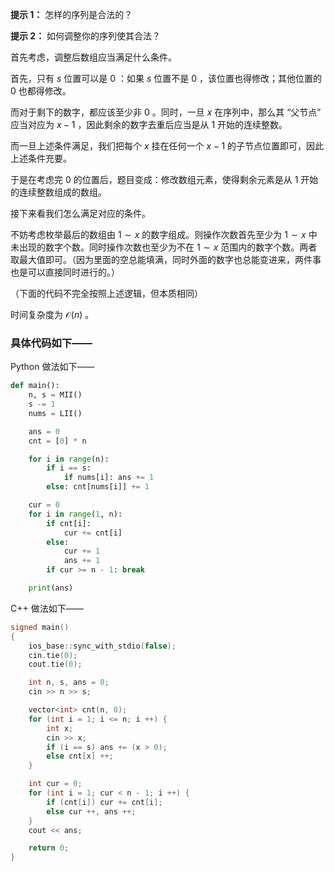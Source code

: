 **提示 1：** 怎样的序列是合法的？

**提示 2：** 如何调整你的序列使其合法？

首先考虑，调整后数组应当满足什么条件。

首先，只有 $s$ 位置可以是 $0$ ：如果 $s$ 位置不是 $0$ ，该位置也得修改；其他位置的 $0$ 也都得修改。

而对于剩下的数字，都应该至少非 $0$ 。同时，一旦 $x$ 在序列中，那么其 “父节点” 应当对应为 $x-1$ ，因此剩余的数字去重后应当是从 $1$ 开始的连续整数。

而一旦上述条件满足，我们把每个 $x$ 挂在任何一个 $x-1$ 的子节点位置即可，因此上述条件充要。

于是在考虑完 $0$ 的位置后，题目变成：修改数组元素，使得剩余元素是从 $1$ 开始的连续整数组成的数组。

接下来看我们怎么满足对应的条件。

不妨考虑枚举最后的数组由 $1\sim x$ 的数字组成。则操作次数首先至少为 $1\sim x$ 中未出现的数字个数。同时操作次数也至少为不在 $1\sim x$ 范围内的数字个数。两者取最大值即可。（因为里面的空总能填满，同时外面的数字也总能变进来，两件事也是可以直接同时进行的。）

（下面的代码不完全按照上述逻辑，但本质相同）

时间复杂度为 $\mathcal{O}(n)$ 。

### 具体代码如下——

Python 做法如下——

```Python []
def main():
    n, s = MII()
    s -= 1
    nums = LII()

    ans = 0
    cnt = [0] * n

    for i in range(n):
        if i == s:
            if nums[i]: ans += 1
        else: cnt[nums[i]] += 1

    cur = 0
    for i in range(1, n):
        if cnt[i]:
            cur += cnt[i]
        else:
            cur += 1
            ans += 1
        if cur >= n - 1: break

    print(ans)
```

C++ 做法如下——

```cpp []
signed main()
{
    ios_base::sync_with_stdio(false);
    cin.tie(0);
    cout.tie(0);

    int n, s, ans = 0;
    cin >> n >> s;

    vector<int> cnt(n, 0);
    for (int i = 1; i <= n; i ++) {
        int x;
        cin >> x;
        if (i == s) ans += (x > 0);
        else cnt[x] ++;
    }

    int cur = 0;
    for (int i = 1; cur < n - 1; i ++) {
        if (cnt[i]) cur += cnt[i];
        else cur ++, ans ++;
    }
    cout << ans;

    return 0;
}
```